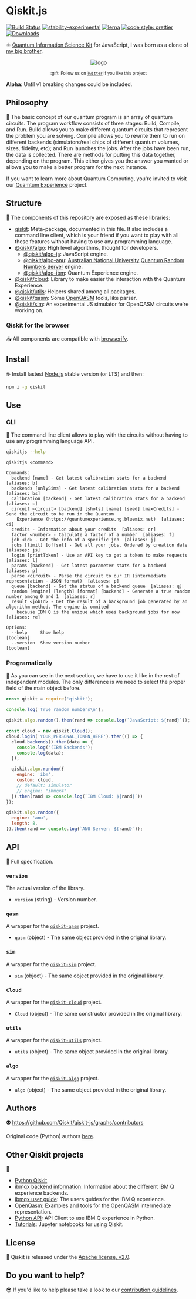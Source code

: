 # Qiskit.js

[![Build Status](https://travis-ci.com/Qiskit/qiskit-js.svg?branch=master)](https://travis-ci.com/Qiskit/qiskit-js)
[![stability-experimental](https://img.shields.io/badge/stability-experimental-orange.svg)](https://github.com/emersion/stability-badges#experimental)
[![lerna](https://img.shields.io/badge/maintained%20with-lerna-cc00ff.svg)](https://lernajs.io/)
[![code style: prettier](https://img.shields.io/badge/code_style-prettier-ff69b4.svg?style=flat-square)](https://github.com/prettier/prettier)
[![Downloads](https://img.shields.io/npm/dm/qiskit.svg)](https://npmjs.com/qiskit)

:atom_symbol: [Quantum Information Science Kit](https://qiskit.org) for JavaScript, I was born as a clone of [my big brother](https://github.com/Qiskit/qiskit-terra).

<div align="center">
	<p>
    <img src="https://diego-plan9.github.io/_static/qiskit-logo-white-no-margin.gif" alt="logo">
	</p>
	<p>
		<sub>:gift: Follow us on <a href="https://twitter.com/qiskit"><code>Twitter</code></a> if you like this project</sub>
	</p>
</div>

**Alpha**: Until v1 breaking changes could be included.

## Philosophy

:orange_book: The basic concept of our quantum program is an array of quantum circuits. The program workflow consists of three stages: Build, Compile, and Run. Build allows you to make different quantum circuits that represent the problem you are solving. Compile allows you to rewrite them to run on different backends (simulators/real chips of different quantum volumes, sizes, fidelity, etc); and Run launches the jobs. After the jobs have been run, the data is collected. There are methods for putting this data together, depending on the program. This either gives you the answer you wanted or allows you to make a better program for the next instance.

If you want to learn more about Quantum Computing, you're invited to visit our [Quamtum Experience](https://quantumexperience.ng.bluemix.net) project.

## Structure

:handbag: The components of this repository are exposed as these libraries:

* [qiskit](./packages/qiskit): Meta-package, documented in this file. It also includes a command line client, which is your friend if you want to play with all these features without having to use any programming language.
* [@qiskit/algo](./packages/qiskit-algo): High level algorithms, thought for developers.
  * [@qiskit/algo-js](./packages/qiskit-algo-js): JavaScript engine.
  * [@qiskit/algo-anu](./packages/qiskit-algo-anu): [Australian National University](http://www.anu.edu.au) [Quantum Random Numbers Server](https://qrng.anu.edu.au) engine.
  * [@qiskit/algo-ibm](./packages/qiskit-algo-ibm): Quantum Experience engine.
* [@qiskit/cloud](./packages/qiskit-cloud): Library to make easier the interaction with the Quantum Experience.
* [@qiskit/utils](./packages/qiskit-utils): Helpers shared among all packages.
* [@qiskit/qasm](./packages/qiskit-qasm): Some [OpenQASM](https://github.com/IBM/qiskit-openqasm) tools, like parser.
* [@qiskit/sim](./packages/qiskit-sim): An experimental JS simulator for OpenQASM circuits we're working on.

### Qiskit for the browser

:inbox_tray: All components are compatible with [browserify](http://browserify.org).

## Install

:coffee: Install lastest [Node.js](https://nodejs.org/download) stable version (or LTS) and then:

```sh
npm i -g qiskit
```

## Use

### CLI

:rocket: The command line client allows to play with the circuits without having to use any programming language API.

```sh
qiskitjs --help
```
```
qiskitjs <command>

Commands:
  backend [name] - Get latest calibration stats for a backend  [aliases: b]
  backends [onlySims] - Get latest calibration stats for a backend  [aliases: bs]
  calibration [backend] - Get latest calibration stats for a backend  [aliases: c]
  circuit <circuit> [backend] [shots] [name] [seed] [maxCredits] - Send the circuit to be run in the Quantum
  	Experience (https://quantumexperience.ng.bluemix.net)  [aliases: ci]
  credits - Information about your credits  [aliases: cr]
  factor <number> - Calculate a factor of a number  [aliases: f]
  job <id> - Get the info of a specific job  [aliases: j]
  jobs [limit] [offset] - Get all your jobs. Ordered by creation date  [aliases: js]
  login [printToken] - Use an API key to get a token to make requests  [aliases: l]
  params [backend] - Get latest parameter stats for a backend  [aliases: p]
  parse <circuit> - Parse the circuit to our IR (intermediate representation - JSON format)  [aliases: p]
  queue [backend] - Get the status of a backend queue  [aliases: q]
  random [engine] [length] [format] [backend] - Generate a true random number among 0 and 1  [aliases: r]
  result <jobId> - Get the result of a background job generated by an algorithm method. The engine is ommited
  	because IBM Q is the unique which uses background jobs for now  [aliases: re]

Options:
  --help     Show help                                                 [boolean]
  --version  Show version number                                       [boolean]
```

### Programatically

:pencil: As you can see in the next section, we have to use it like in the rest of independent modules. The only difference is we need to select the proper field of the main object before.

```js
const qiskit = require('qiskit');

console.log('True random numbers\n');

qiskit.algo.random().then(rand => console.log(`JavaScript: ${rand}`));

const cloud = new qiskit.Cloud();
cloud.login('YOUR_PERSONAL_TOKEN_HERE').then(() => {
  cloud.backends().then(data => {
    console.log('(IBM Backends');
    console.log(data);
  });

  qiskit.algo.random({
    engine: 'ibm',
    custom: cloud,
    // default: simulator
    // engine: "ibmqx4"
  }).then(rand => console.log(`IBM Cloud: ${rand}`))
});

qiskit.algo.random({
  engine: 'anu',
  length: 8,
}).then(rand => console.log(`ANU Server: ${rand}`));
```

## API

:eyes: Full specification.

### `version`

The actual version of the library.

* `version` (string) - Version number.

### `qasm`

A wrapper for the [`qiskit-qasm`](./packages/qiskit-qasm) project.

* `qasm` (object) - The same object provided in the original library.

### `sim`

A wrapper for the [`qiskit-sim`](./packages/qiskit-sim) project.

* `sim` (object) - The same object provided in the original library.

### `Cloud`

A wrapper for the [`qiskit-cloud`](./packages/qiskit-cloud) project.

* `Cloud` (object) - The same constructor provided in the original library.

### `utils`

A wrapper for the [`qiskit-utils`](./packages/qiskit-utils) project.

* `utils` (object) - The same object provided in the original library.

### `algo`

A wrapper for the [`qiskit-algo`](./packages/qiskit-algo) project.

* `algo` (object) - The same object provided in the original library.

## Authors

:alien: https://github.com/Qiskit/qiskit-js/graphs/contributors

Original code (Python) authors [here](https://github.com/Qiskit/qiskit-sdk-py#authors-alphabetical).

## Other Qiskit projects

:school_satchel:

* [Python Qiskit](https://github.com/Qiskit/qiskit-terra)
* [ibmqx backend information](https://github.com/Qiskit/ibmqx-backend-information): Information about the different IBM Q experience backends.
* [ibmqx user guide](https://github.com/Qiskit/ibmqx-user-guides): The users guides for the IBM Q experience.
* [OpenQasm](https://github.com/Qiskit/openqasm): Examples and tools for the OpenQASM intermediate representation.
* [Python API](https://github.com/Qiskit/qiskit-api-py): API Client to use IBM Q experience in Python.
* [Tutorials](https://github.com/Qiskit/qiskit-tutorial): Jupyter notebooks for using Qiskit.

## License

:penguin: Qiskit is released under the [Apache license, v2.0](https://www.apache.org/licenses/LICENSE-2.0).

## Do you want to help?

:sunglasses: If you'd like to help please take a look to our [contribution guidelines](./CONTRIBUTING.md).
